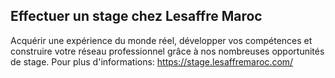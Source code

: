 ## Effectuer un stage chez Lesaffre Maroc
Acquérir une expérience du monde réel, développer vos compétences et construire votre réseau professionnel grâce à nos nombreuses opportunités de stage. Pour plus d'informations: https://stage.lesaffremaroc.com/
